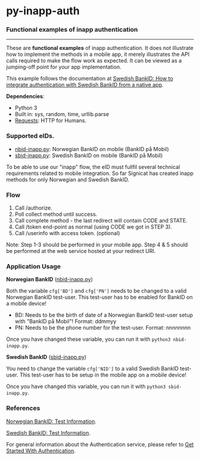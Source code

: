 # py-inapp-auth
### Functional examples of inapp authentication

---

These are **functional examples** of inapp authentication. It does not illustrate how to implement the methods in a mobile app, it merely illustrates the API calls required to make the flow work as expected. It can be viewed as a jumping-off point for your app implementation.

This example follows the documentation at [Swedish BankID: How to integrate authentication with Swedish BankID from a native app](https://developer.signicat.com/id-methods/swedish-bankid/#how-to-integrate-authentication-with-swedish-bankid-from-a-native-app).

**Dependencies**:

* Python 3
* Built in: sys, random, time, urllib.parse
* [Requests](http://docs.python-requests.org/en/master/): HTTP for Humans.

### Supported eIDs.

* [nbid-inapp.py](./nbid-inapp.py): Norwegian BankID on mobile (BankID på Mobil)
* [sbid-inapp.py](./sbid-inapp.py): Swedish BankID on mobile (BankID på Mobil)

To be able to use our "inapp" flow, the eID must fullfil several technical requirements related to mobile integration. So far Signicat has created inapp methods for only Norwegian and Swedish BankID.

### Flow

1. Call /authorize.
2. Poll collect method until success.
3. Call complete method - the last redirect will contain CODE and STATE.
4. Call /token end-point as normal (using CODE we got in STEP 3).
5. Call /userinfo with access token. (optional)

Note: Step 1-3 should be performed in your mobile app. Step 4 & 5 should be performed at the web service hosted at your redirect URI.

### Application Usage

**Norwegian BankID** ([nbid-inapp.py](./nbid-inapp.py))

Both the variable ```cfg['BD']``` and ```cfg['PN']``` needs to be changed to a valid Norwegian BankID test-user. This test-user has to be enabled for BankID on a mobile device!
* BD: Needs to be the birth of date of a Norwegian BankID test-user setup with "BankID på Mobil"! Format: ddmmyy
* PN: Needs to be the phone number for the test-user. Format: nnnnnnnn

Once you have changed these variable, you can run it with ```python3 nbid-inapp.py```.

**Swedish BankID** ([sbid-inapp.py](./sbid-inapp.py))

You need to change the variable ```cfg['NID']``` to a valid Swedish BankID test-user. This test-user has to be setup in the mobile app on a mobile device! 

Once you have changed this variable, you can run it with ```python3 sbid-inapp.py```.


### References

[Norwegian BankID: Test Information](https://developer.signicat.com/id-methods/norwegian-bankid-on-mobile/#test-information).

[Swedish BankID: Test Information](https://developer.signicat.com/id-methods/swedish-bankid/#test-information).

For general information about the Authentication service, please refer to [Get Started With Authentication](https://developer.signicat.com/documentation/authentication/get-started-with-authentication/).

